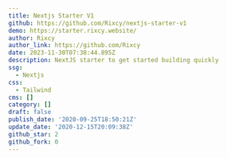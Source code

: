 ```yaml
---
title: Nextjs Starter V1
github: https://github.com/Rixcy/nextjs-starter-v1
demo: https://starter.rixcy.website/
author: Rixcy
author_link: https://github.com/Rixcy
date: 2023-11-30T07:38:44.895Z
description: NextJS starter to get started building quickly
ssg:
  - Nextjs
css:
  - Tailwind
cms: []
category: []
draft: false
publish_date: '2020-09-25T18:50:21Z'
update_date: '2020-12-15T20:09:38Z'
github_star: 2
github_fork: 0
---
```

